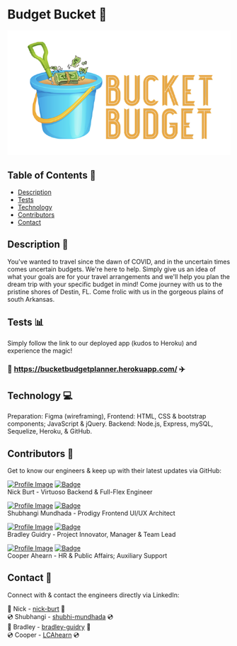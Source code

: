 
# Budget Bucket :page_with_curl:

![Brand Image](./public/assets/image/Screen_Shot_2020-10-26_at_5.19.28_PM-removebg-preview.png)

## Table of Contents :file_folder:
- [Description](#description)
- [Tests](#tests)
- [Technology](#technology)
- [Contributors](#contributors)
- [Contact](#contact)

## Description :book:
  You've wanted to travel since the dawn of COVID, and in the uncertain times comes uncertain budgets. We're here to help. Simply give us an idea of what your goals are for your travel arrangements and we'll help you plan the dream trip with your specific budget in mind! Come journey with us to the pristine shores of Destin, FL. Come frolic with us in the gorgeous plains of south Arkansas.

## Tests :bar_chart:
Simply follow the link to our deployed app (kudos to Heroku) and experience the magic!

### :calendar: https://bucketbudgetplanner.herokuapp.com/ :airplane:

## Technology :computer:
Preparation: Figma (wireframing),
Frontend: HTML, CSS & bootstrap components; JavaScript & jQuery.
Backend: Node.js, Express, mySQL, Sequelize, Heroku, & GitHub. 

## Contributors :milky_way:

Get to know our engineers & keep up with their latest updates via GitHub:

<a href="https://github.com/nbur4556">![Profile Image](https://github.com/nbur4556.png?size=50)</a>
<a href="https://github.com/nbur4556">![Badge](https://img.shields.io/badge/Github-nbur4556-4cbbb9)</a>
<br>
Nick Burt - Virtuoso Backend & Full-Flex Engineer

<a href="https://github.com/smundhada">![Profile Image](https://github.com/smundhada.png?size=50)</a>
<a href="https://github.com/smundhada">![Badge](https://img.shields.io/badge/Github-smundhada-4cbbb9)</a>
<br>
Shubhangi Mundhada - Prodigy Frontend UI/UX Architect

<a href="https://github.com/msyatlaus">![Profile Image](https://github.com/msyatlaus.png?size=50)</a>
<a href="https://github.com/msyatlaus">![Badge](https://img.shields.io/badge/Github-msyatlaus-4cbbb9)</a>
<br>
Bradley Guidry - Project Innovator, Manager & Team Lead

<a href="https://github.com/94Cooper94">![Profile Image](https://github.com/94Cooper94.png?size=50)</a>
<a href="https://github.com/94Cooper94">![Badge](https://img.shields.io/badge/Github-94Cooper94-4cbbb9)</a>
<br>
Cooper Ahearn - HR & Public Affairs; Auxiliary Support

## Contact :email:

Connect with & contact the engineers directly via LinkedIn:

:dvd: Nick - <a href="https://www.linkedin.com/in/nick-burt/">nick-burt</a> :dvd:<br> 
:cd: Shubhangi - <a href="https://www.linkedin.com/in/shubhi-mundhada/">shubhi-mundhada</a> :cd:<br> 
:dvd: Bradley - <a href="https://www.linkedin.com/in/bradley-guidry-076298187/">bradley-guidry</a> :dvd:<br>
:cd: Cooper - <a href="https://www.linkedin.com/in/lcahearn/">LCAhearn</a> :cd:<br>